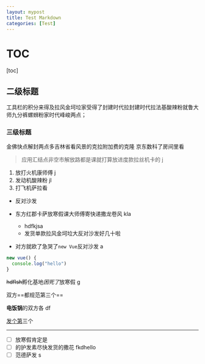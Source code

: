 ```yaml
---
layout: mypost
title: Test Markdown
categories: [Test]
---
```


# TOC

[toc]

## 二级标题

工具栏的积分来得及拉风金坷垃家受得了封建时代拉封建时代拉法基酸辣粉就鲁大师九分裤螺蛳粉家时代峰峻两点；

### 三级标题

金佛快点解封两点多吉林省看风景的克拉附加费的克隆 京东数科了房间里看

> 应用汇结点非空市解放路都是课就打算放进度款拉丝机卡的 j

1. 放打火机康师傅 j
2. 发动机酸辣粉 jl
3. 打飞机萨拉看

- 反对沙发
- 东方红郡卡萨放寒假课大师傅寄快递撒龙卷风 kla

  - hdfkjsa
  - 发货单款拉风金坷垃大反对沙发好几十啦

- 对方就欧了急哭了`new Vue`反对沙发 a

```js
new vue() {
  console.log("hello")
}
```

~~hdflsh~~孵化基地*困死了*放寒假 g

双方==都规范第三个==

**电饭锅**的双方各 df

<u>发个第</u>三个

---

- [ ] 放寒假肯定是
- [ ] 的护发素尽快发货的撒花 fkdhello
- [ ] 范德萨发 s
